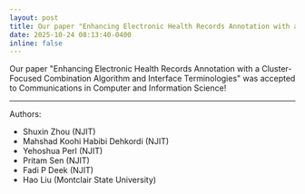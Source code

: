 ```yaml
---
layout: post
title: Our paper "Enhancing Electronic Health Records Annotation with a Cluster-Focused Combination Algorithm and Interface Terminologies" was accepted to Communications in Computer and Information Science!
date: 2025-10-24 08:13:40-0400
inline: false
---
```


Our paper "Enhancing Electronic Health Records Annotation with a Cluster-Focused Combination Algorithm and Interface Terminologies" was accepted to Communications in Computer and Information Science!

---------------------

Authors:
- Shuxin Zhou (NJIT)
- Mahshad Koohi Habibi Dehkordi (NJIT)
- Yehoshua Perl (NJIT)
- Pritam Sen (NJIT)
- Fadi P Deek (NJIT)
- Hao Liu (Montclair State University)





